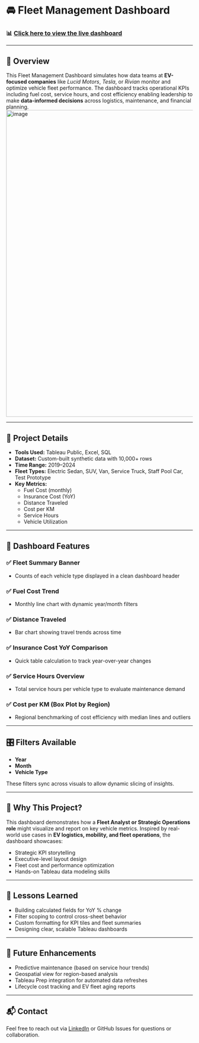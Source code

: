 # 🚘 Fleet Management Dashboard

### 📊 [Click here to view the live dashboard](https://public.tableau.com/views/FleetManagementDashboard_17543776436470/FleetManagementDashboard?:language=en-US&:sid=&:redirect=auth&:display_count=n&:origin=viz_share_link)  

---

## 🧠 Overview

This Fleet Management Dashboard simulates how data teams at **EV-focused companies** like *Lucid Motors*, *Tesla*, or *Rivian* monitor and optimize vehicle fleet performance. The dashboard tracks operational KPIs including fuel cost, service hours, and cost efficiency enabling leadership to make **data-informed decisions** across logistics, maintenance, and financial planning.
<img width="1640" height="827" alt="image" src="https://github.com/user-attachments/assets/23345b44-bcb1-46b9-bb6a-d8db2b9e858c" />



---

## 💼 Project Details

- **Tools Used:** Tableau Public, Excel, SQL
- **Dataset:** Custom-built synthetic data with 10,000+ rows  
- **Time Range:** 2019–2024  
- **Fleet Types:** Electric Sedan, SUV, Van, Service Truck, Staff Pool Car, Test Prototype  
- **Key Metrics:**  
  - Fuel Cost (monthly)
  - Insurance Cost (YoY)
  - Distance Traveled
  - Cost per KM
  - Service Hours
  - Vehicle Utilization

---

## 📌 Dashboard Features

### ✅ Fleet Summary Banner
- Counts of each vehicle type displayed in a clean dashboard header

### ✅ Fuel Cost Trend
- Monthly line chart with dynamic year/month filters

### ✅ Distance Traveled
- Bar chart showing travel trends across time

### ✅ Insurance Cost YoY Comparison
- Quick table calculation to track year-over-year changes

### ✅ Service Hours Overview
- Total service hours per vehicle type to evaluate maintenance demand

### ✅ Cost per KM (Box Plot by Region)
- Regional benchmarking of cost efficiency with median lines and outliers

---

## 🎛 Filters Available

- **Year**
- **Month**
- **Vehicle Type**

These filters sync across visuals to allow dynamic slicing of insights.

---

## 🎯 Why This Project?

This dashboard demonstrates how a **Fleet Analyst or Strategic Operations role** might visualize and report on key vehicle metrics. Inspired by real-world use cases in **EV logistics, mobility, and fleet operations**, the dashboard showcases:

- Strategic KPI storytelling
- Executive-level layout design
- Fleet cost and performance optimization
- Hands-on Tableau data modeling skills

---

## 🧠 Lessons Learned

- Building calculated fields for YoY % change
- Filter scoping to control cross-sheet behavior
- Custom formatting for KPI tiles and fleet summaries
- Designing clear, scalable Tableau dashboards

---

## 🚀 Future Enhancements

- Predictive maintenance (based on service hour trends)
- Geospatial view for region-based analysis
- Tableau Prep integration for automated data refreshes
- Lifecycle cost tracking and EV fleet aging reports

---

## 📬 Contact

Feel free to reach out via [LinkedIn](https://www.linkedin.com/in/prachi-datawhisperer/) or GitHub Issues for questions or collaboration.


